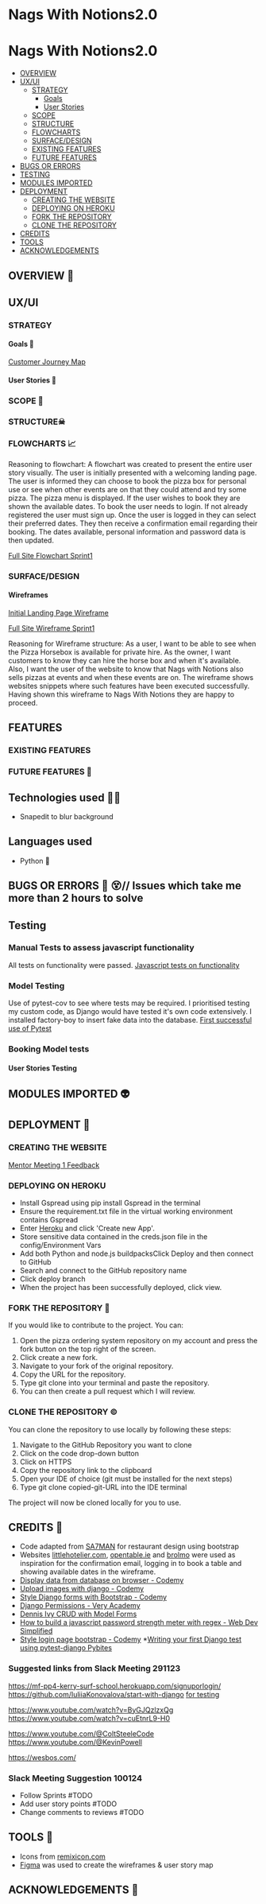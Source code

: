 # Nags With Notions2.0
# Nags With Notions2.0
  - [OVERVIEW](#overview)
  - [UX/UI](#uxui)
    - [STRATEGY](#strategy)
      - [Goals<br>](#goals)
      - [User Stories<br>](#user-stories)
    - [SCOPE<br>](#scope)
    - [STRUCTURE<br>](#structure)
    - [FLOWCHARTS<br>](#flowcharts)
    - [SURFACE/DESIGN<br>](#surfacedesign)
    - [EXISTING FEATURES<br>](#existing-features)
    - [FUTURE FEATURES<br>](#future-features)
  - [BUGS OR ERRORS](#bugs-or-errors)
  - [TESTING](#testing)
  - [MODULES IMPORTED](#modules-imported)
  - [DEPLOYMENT](#deployment)
    - [CREATING THE WEBSITE](#creating-the-website)
    - [DEPLOYING ON HEROKU](#deploying-on-heroku)
    - [FORK THE REPOSITORY](#fork-the-repository)
    - [CLONE THE REPOSITORY](#clone-the-repository)
  - [CREDITS](#credits)
  - [TOOLS](#tools)
  - [ACKNOWLEDGEMENTS](#acknowledgements)

## OVERVIEW 🚠


## UX/UI

### STRATEGY

#### Goals 🥅<br> 

[Customer Journey Map](/assets/pdfs/nags-with-notions-customer-jouryney-map.pdf)

#### User Stories 📖<br>



### SCOPE 🔭<br>



### STRUCTURE☠<br> 




### FLOWCHARTS 📈<br>

Reasoning to flowchart: A flowchart was created to present the entire user story visually. The user is initially presented
with a welcoming landing page. The user is informed they can choose to book the pizza box for 
personal use or see when other events are on that they could attend and try some pizza. The pizza
menu is displayed. If the user wishes to book they are shown the available dates. To book the user
needs to login. If not already registered the user must sign up. Once the user is logged in they 
can select their preferred dates. They then receive a confirmation email regarding their booking. The dates available, personal information and password data is then updated. 

[Full Site Flowchart Sprint1](/assets/pdfs/nags-with-notions-flowchart-sprint1.pdf)

### SURFACE/DESIGN<br>

#### Wireframes

[Initial Landing Page Wireframe](/assets/wireframe/landing-page-wireframe.fig)


[Full Site Wireframe Sprint1](/assets/pdfs/nags-with-notions-wireframe-sprint1.pdf)

Reasoning for Wireframe structure: As a user, I want to be able to see when the Pizza Horsebox is available for private hire. As the owner, I want customers to know they can hire the horse box and when it's available. Also, I want the user of the website to know that Nags with Notions also sells pizzas at events and when these events are on. The wireframe shows websites snippets where such features have been executed successfully. Having shown this wireframe to Nags With Notions they are happy to proceed. 

## FEATURES

### EXISTING FEATURES


### FUTURE FEATURES 🚀

## Technologies used 🧑‍💻

- Snapedit to blur background 
## Languages used

- Python 🐍

## BUGS OR ERRORS 🐛 😵// Issues which take me more than 2 hours to solve

## Testing

### Manual Tests to assess javascript functionality

All tests on functionality were passed. 
[Javascript tests on functionality](/static/pdfs/testing/Manual%20Test%20to%20Assess%20Javascript%20Functionality.pdf)

### Model Testing

Use of pytest-cov to see where tests may be required. I prioritised testing my custom code, as Django would have tested it's own code extensively. I installed factory-boy to insert fake data into the database. [First successful use of Pytest](/static/pdfs/testing/first-successful-use-of-pytest.docx)

### Booking Model tests



#### User Stories Testing<br>


## MODULES IMPORTED 👽
 

## DEPLOYMENT 🚀

### CREATING THE WEBSITE

[Mentor Meeting 1 Feedback](/assets/pdfs/mentor-meeting1-291123-notes.txt)
  
### DEPLOYING ON HEROKU

- Install Gspread using pip install Gspread in the terminal
- Ensure the requirement.txt file in the virtual working environment contains Gspread
- Enter [Heroku](https://id.heroku.com/login) and click 'Create new App'.
- Store sensitive data contained in the creds.json file in the config/Environment Vars
- Add both Python and node.js buildpacksClick Deploy and then connect to GitHub
- Search and connect to the GitHub repository name
- Click deploy branch
- When the project has been successfully deployed, click view.

### FORK THE REPOSITORY 🍴

If you would like to contribute to the project. You can:
1. Open the pizza ordering system repository on my account and 
press the fork button on the top right of the screen.
2. Click create a new fork.
3. Navigate to your fork of the original repository.
4. Copy the URL for the repository.
5. Type git clone into your terminal and paste the repository.
6. You can then create a pull request which I will review. 

### CLONE THE REPOSITORY ©

You can clone the repository to use locally by following these steps:
1. Navigate to the GitHub Repository you want to clone
2. Click on the code drop-down button
3. Click on HTTPS
4. Copy the repository link to the clipboard
5. Open your IDE of choice (git must be installed for the next steps)
6. Type git clone copied-git-URL into the IDE terminal

The project will now be cloned locally for you to use.


## CREDITS 💛

* Code adapted from [SA7MAN](https://youtu.be/KRENd1sv3tE?si=wOYRfPz9qjgKc5w-) for restaurant design using bootstrap
* Websites [littlehotelier.com](littlehotelier.com), [opentable.ie](opentable.ie) and [brolmo](brolmo.com) were used as inspiration
for the confirmation email, logging in to book a table and showing available dates in the wireframe.
* [Display data from database on browser - Codemy](https://youtu.be/H3joYTIRqKk?si=qAek5PaXluQp_lLa)
* [Upload images with django - Codemy](https://youtu.be/bNXmU-941iY?si=3EYbBp2vkRvsg1hC)
* [Style Django forms with Bootstrap - Codemy](https://youtu.be/6-XXvUENY_8?si=7Q3HWX7ivY8DhTAX)
* [Django Permissions - Very Academy](https://youtu.be/AR5hjQ8nla0?si=L6d7-AdgmsIMR8rg)
* [Dennis Ivy CRUD with Model Forms](https://youtu.be/EX6Tt-ZW0so?si=j9mncTFJLuVmly83)
* [How to build a javascript password strength meter with regex - Web Dev Simplified](https://youtu.be/7-1VZ2wF8pw?si=c7_yong1oqQD4naz)
* [Style login page bootstrap - Codemy](https://youtu.be/0Z_3APyKwQ4?si=HcRplqpnrJF9BBps)
*[Writing your first Django test using pytest-django Pybites](https://youtu.be/L5jWFU2sVXQ?si=7jORatCMS2P8wz1o)

### Suggested links from Slack Meeting 291123
https://mf-pp4-kerry-surf-school.herokuapp.com/signuporlogin/
https://github.com/IuliiaKonovalova/start-with-django
[for testing](https://github.com/Abibubble/ms4-lead-shot-hazard)

https://www.youtube.com/watch?v=ByGJQzlzxQg
https://www.youtube.com/watch?v=cuEtnrL9-H0

https://www.youtube.com/@ColtSteeleCode
https://www.youtube.com/@KevinPowell

https://wesbos.com/ 

### Slack Meeting Suggestion 100124

- Follow Sprints #TODO
- Add user story points #TODO
- Change comments to reviews #TODO

## TOOLS 🧰

* Icons from [remixicon.com](https://remixicon.com/)
* [Figma](www.figma.com) was used to create the wireframes & user story map


## ACKNOWLEDGEMENTS 👏

